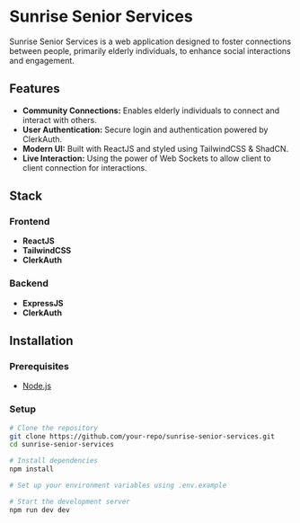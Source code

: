 # Sunrise Senior Services

Sunrise Senior Services is a web application designed to foster connections between people, primarily elderly individuals, to enhance social interactions and engagement.

## Features
- **Community Connections:** Enables elderly individuals to connect and interact with others.
- **User Authentication:** Secure login and authentication powered by ClerkAuth.
- **Modern UI:** Built with ReactJS and styled using TailwindCSS & ShadCN.
- **Live Interaction:** Using the power of Web Sockets to allow client to client connection for interactions.

## Stack
### Frontend
- **ReactJS**
- **TailwindCSS**
- **ClerkAuth**

### Backend
- **ExpressJS**
- **ClerkAuth**

## Installation
### Prerequisites
- [Node.js](https://nodejs.org/)

### Setup
```bash
# Clone the repository
git clone https://github.com/your-repo/sunrise-senior-services.git
cd sunrise-senior-services

# Install dependencies
npm install

# Set up your environment variables using .env.example

# Start the development server
npm run dev dev
```
